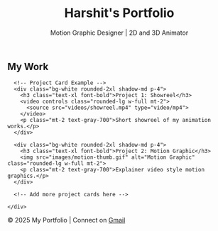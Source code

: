 <!DOCTYPE html>
<html lang="en">
<head>
  <meta charset="UTF-8">
  <meta name="viewport" content="width=device-width, initial-scale=1.0">
  <link href="https://cdn.jsdelivr.net/npm/tailwindcss@2.2.19/dist/tailwind.min.css" rel="stylesheet">
</head>
<body class="bg-gray-100 text-gray-900 font-sans">
  <!-- Header -->
  <header class="bg-white shadow-md p-6">
    <h1 class="text-3xl font-bold">Harshit's Portfolio</h1>
    <p class="text-gray-600">Motion Graphic Designer | 2D and 3D Animator</p>
  </header>

  <!-- Projects Section -->
  <main class="max-w-5xl mx-auto p-6">
    <h2 class="text-2xl font-semibold mb-4">My Work</h2>
    <div class="grid grid-cols-1 md:grid-cols-2 gap-6">

      <!-- Project Card Example -->
      <div class="bg-white rounded-2xl shadow-md p-4">
        <h3 class="text-xl font-bold">Project 1: Showreel</h3>
        <video controls class="rounded-lg w-full mt-2">
          <source src="videos/showreel.mp4" type="video/mp4">
        </video>
        <p class="mt-2 text-gray-700">Short showreel of my animation works.</p>
      </div>

      <div class="bg-white rounded-2xl shadow-md p-4">
        <h3 class="text-xl font-bold">Project 2: Motion Graphic</h3>
        <img src="images/motion-thumb.gif" alt="Motion Graphic" class="rounded-lg w-full mt-2">
        <p class="mt-2 text-gray-700">Explainer video style motion graphics.</p>
      </div>

      <!-- Add more project cards here -->

    </div>
  </main>

  <!-- Footer -->
  <footer class="bg-gray-900 text-white text-center p-4 mt-8">
    <p>© 2025 My Portfolio | Connect on 
      <a href="(https://mail.google.com/mail/?view=cm&fs=1&to=soniharshit934@gmail.com)" class="underline">Gmail</a>
    </p>
  </footer>
</body>
</html>
